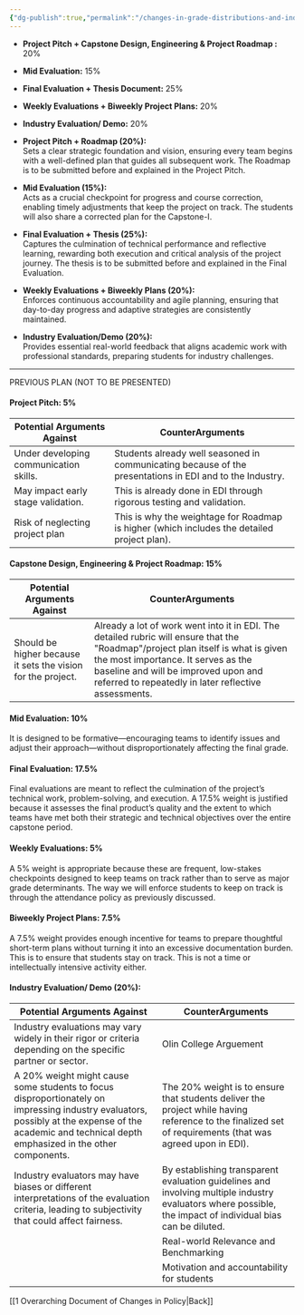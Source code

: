 ```yaml
---
{"dg-publish":true,"permalink":"/changes-in-grade-distributions-and-industry-grading-for-capstone-i/"}
---
```



- **Project Pitch + Capstone Design, Engineering & Project Roadmap :** 20%
- **Mid Evaluation:** 15%
- **Final Evaluation + Thesis Document:** 25%
- **Weekly Evaluations + Biweekly Project Plans:** 20%
- **Industry Evaluation/ Demo:** 20%



- **Project Pitch + Roadmap (20%):**  
    Sets a clear strategic foundation and vision, ensuring every team begins with a well-defined plan that guides all subsequent work. The Roadmap is to be submitted before and explained in the Project Pitch.
    
- **Mid Evaluation (15%):**  
    Acts as a crucial checkpoint for progress and course correction, enabling timely adjustments that keep the project on track. The students will also share a corrected plan for the Capstone-I.
    
- **Final Evaluation + Thesis (25%):**  
    Captures the culmination of technical performance and reflective learning, rewarding both execution and critical analysis of the project journey. The thesis is to be submitted before and explained in the Final Evaluation.
    
- **Weekly Evaluations + Biweekly Plans (20%):**  
    Enforces continuous accountability and agile planning, ensuring that day-to-day progress and adaptive strategies are consistently maintained.
    
- **Industry Evaluation/Demo (20%):**  
    Provides essential real-world feedback that aligns academic work with professional standards, preparing students for industry challenges.





---
PREVIOUS PLAN (NOT TO BE PRESENTED)
#### **Project Pitch:** 5%
| Potential Arguments Against            | CounterArguments                                                                                         |
| -------------------------------------- | -------------------------------------------------------------------------------------------------------- |
| Under developing communication skills. | Students already well seasoned in communicating because of the presentations in EDI and to the Industry. |
| May impact early stage validation.     | This is already done in EDI through rigorous testing and validation.                                     |
| Risk of neglecting project plan        | This is why the weightage for Roadmap is higher (which includes the detailed project plan).              |
#### **Capstone Design, Engineering & Project Roadmap:** 15%
| Potential Arguments Against                                  | CounterArguments                                                                                                                                                                                                                                                        |
| ------------------------------------------------------------ | ----------------------------------------------------------------------------------------------------------------------------------------------------------------------------------------------------------------------------------------------------------------------- |
| Should be higher because it sets the vision for the project. | Already a lot of work went into it in EDI. The detailed rubric will ensure that the "Roadmap"/project plan itself is what is given the most importance. It serves as the baseline and will be improved upon and referred to repeatedly in later reflective assessments. |

#### **Mid Evaluation:** 10%
It is designed to be formative—encouraging teams to identify issues and adjust their approach—without disproportionately affecting the final grade.

#### **Final Evaluation:** 17.5%
Final evaluations are meant to reflect the culmination of the project’s technical work, problem-solving, and execution. A 17.5% weight is justified because it assesses the final product’s quality and the extent to which teams have met both their strategic and technical objectives over the entire capstone period.

#### **Weekly Evaluations:** 5% 
A 5% weight is appropriate because these are frequent, low-stakes checkpoints designed to keep teams on track rather than to serve as major grade determinants. The way we will enforce students to keep on track is through the attendance policy as previously discussed.

#### **Biweekly Project Plans:** 7.5%
A 7.5% weight provides enough incentive for teams to prepare thoughtful short-term plans without turning it into an excessive documentation burden. This is to ensure that students stay on track. This is not a time or intellectually intensive activity either.

#### Industry Evaluation/ Demo (20%):

| Potential Arguments Against                                                                                                                                                                           | CounterArguments                                                                                                                                           |
| ----------------------------------------------------------------------------------------------------------------------------------------------------------------------------------------------------- | ---------------------------------------------------------------------------------------------------------------------------------------------------------- |
| Industry evaluations may vary widely in their rigor or criteria depending on the specific partner or sector.                                                                                          | Olin College Arguement                                                                                                                                     |
| A 20% weight might cause some students to focus disproportionately on impressing industry evaluators, possibly at the expense of the academic and technical depth emphasized in the other components. | The 20% weight is to ensure that students deliver the project while having reference to the finalized set of requirements (that was agreed upon in EDI).   |
| Industry evaluators may have biases or different interpretations of the evaluation criteria, leading to subjectivity that could affect fairness.                                                      | By establishing transparent evaluation guidelines and involving multiple industry evaluators where possible, the impact of individual bias can be diluted. |
|                                                                                                                                                                                                       | Real-world Relevance and Benchmarking                                                                                                                      |
|                                                                                                                                                                                                       | Motivation and accountability for students                                                                                                                 |
[[1 Overarching Document of Changes in Policy\|Back]]

